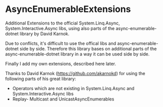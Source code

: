 # AsyncEnumerableExtensions
Additional Extensions to the official System.Linq.Async, System.Interactive.Async libs, using also parts of the async-enumerable-dotnet library by David Karnok.

Due to conflicts, it's difficult to use the offical libs and async-enumerable-dotnet side by side. Therefore this library bases on additional parts of the async-enumerable-dotnet library in a way it can be used side by side.

Finally I add my own extensions, described here later.


Thanks to David Karnok (https://github.com/akarnokd) for using the following parts of his great library:
 - Operators which are not existing in System.Linq.Async and System.Interactive.Async libs
 - Replay- Multicast and UnicastAsyncEnumerables
